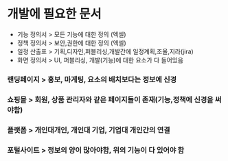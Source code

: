 # 개발에 필요한 문서
-  기능 정의서 > 모든 기능에 대한 정의 (엑셀)
-  정책 정의서 > 보안,권한에 대한 정의 (엑셀)
-  일정 산출표 > 기획,디자인,퍼블리싱,개발간에 일정계획,조율,지라(jira)
-  화면 정의서 > UI, 퍼블리싱, 개발(기능)에 대한 요소가 다 들어있음

### 랜딩페이지 > 홍보, 마게팅, 요소의 배치보다는 정보에 신경
### 쇼핑몰 > 회원, 상품 관리자와 같은 페이지들이 존재(기능,정책에 신경을 써야함)
### 플랫폼 > 개인대개인, 개인대 기업, 기업대 개인간의 연결
### 포털사이트 > 정보의 양이 많아야함, 위의 기능이 다 있어야 함
